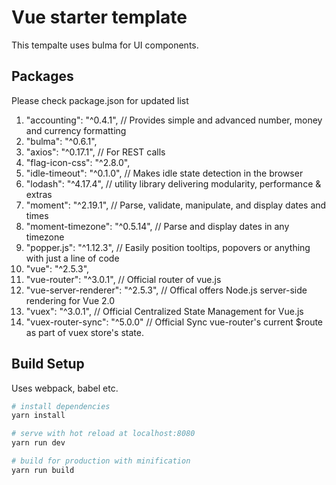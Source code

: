 # Vue starter template

This tempalte uses bulma for UI components.

## Packages
Please check package.json for updated list

1. "accounting": "^0.4.1", // Provides simple and advanced number, money and currency formatting
1. "bulma": "^0.6.1",
1. "axios": "^0.17.1", // For REST calls
1. "flag-icon-css": "^2.8.0",
1. "idle-timeout": "^0.1.0",  // Makes idle state detection in the browser
1. "lodash": "^4.17.4",    // utility library delivering modularity, performance & extras
1. "moment": "^2.19.1",    // Parse, validate, manipulate, and display dates and times
1. "moment-timezone": "^0.5.14", // Parse and display dates in any timezone
1. "popper.js": "^1.12.3", // Easily position tooltips, popovers or anything with just a line of code
1. "vue": "^2.5.3",
1. "vue-router": "^3.0.1", // Official router of vue.js
1. "vue-server-renderer": "^2.5.3", //  Offical offers Node.js server-side rendering for Vue 2.0
1. "vuex": "^3.0.1", // Official Centralized State Management for Vue.js
1. "vuex-router-sync": "^5.0.0" // Official Sync vue-router's current $route as part of vuex store's state.

## Build Setup

Uses webpack, babel etc.

``` bash
# install dependencies
yarn install

# serve with hot reload at localhost:8080
yarn run dev

# build for production with minification
yarn run build
```
